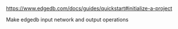 https://www.edgedb.com/docs/guides/quickstart#initialize-a-project

Make edgedb input network and output operations